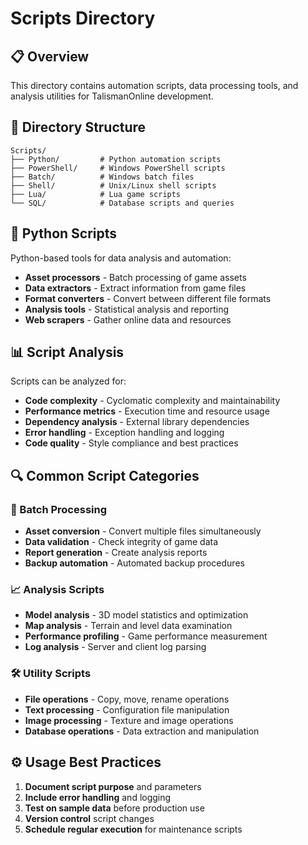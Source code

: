 # Scripts Directory

## 📋 Overview
This directory contains automation scripts, data processing tools, and analysis utilities for TalismanOnline development.

## 📁 Directory Structure
```
Scripts/
├── Python/         # Python automation scripts
├── PowerShell/     # Windows PowerShell scripts
├── Batch/          # Windows batch files
├── Shell/          # Unix/Linux shell scripts
├── Lua/            # Lua game scripts
└── SQL/            # Database scripts and queries
```

## 🐍 Python Scripts
Python-based tools for data analysis and automation:
- **Asset processors** - Batch processing of game assets
- **Data extractors** - Extract information from game files
- **Format converters** - Convert between different file formats
- **Analysis tools** - Statistical analysis and reporting
- **Web scrapers** - Gather online data and resources

## 📊 Script Analysis
Scripts can be analyzed for:
- **Code complexity** - Cyclomatic complexity and maintainability
- **Performance metrics** - Execution time and resource usage
- **Dependency analysis** - External library dependencies
- **Error handling** - Exception handling and logging
- **Code quality** - Style compliance and best practices

## 🔍 Common Script Categories

### 🔄 Batch Processing
- **Asset conversion** - Convert multiple files simultaneously
- **Data validation** - Check integrity of game data
- **Report generation** - Create analysis reports
- **Backup automation** - Automated backup procedures

### 📈 Analysis Scripts
- **Model analysis** - 3D model statistics and optimization
- **Map analysis** - Terrain and level data examination
- **Performance profiling** - Game performance measurement
- **Log analysis** - Server and client log parsing

### 🛠️ Utility Scripts
- **File operations** - Copy, move, rename operations
- **Text processing** - Configuration file manipulation
- **Image processing** - Texture and image operations
- **Database operations** - Data extraction and manipulation

## ⚙️ Usage Best Practices
1. **Document script purpose** and parameters
2. **Include error handling** and logging
3. **Test on sample data** before production use
4. **Version control** script changes
5. **Schedule regular execution** for maintenance scripts